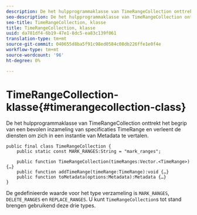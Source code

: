 ```yaml
---
description: De het hulpprogrammaklasse van TimeRangeCollection onttrekt het begrip van een bevolen inzameling van specificaties TimeRange en verleent de diensten om zich in een instantie van Metadata te vertalen.
seo-description: De het hulpprogrammaklasse van TimeRangeCollection onttrekt het begrip van een bevolen inzameling van specificaties TimeRange en verleent de diensten om zich in een instantie van Metadata te vertalen.
seo-title: TimeRangeCollection, klasse
title: TimeRangeCollection, klasse
uuid: da781df4-6b19-47e1-8dc5-ea83c139f061
translation-type: tm+mt
source-git-commit: 040655d8ba5f91c98ed0584c08db226ffe1e0f4e
workflow-type: tm+mt
source-wordcount: '96'
ht-degree: 0%

---
```



# TimeRangeCollection-klasse{#timerangecollection-class}

De het hulpprogrammaklasse van TimeRangeCollection onttrekt het begrip van een bevolen inzameling van specificaties TimeRange en verleent de diensten om zich in een instantie van Metadata te vertalen.

<!--<a id="section_D87AA7BC628D458DAB12D5247AD34B41"></a>-->

```
public final class TimeRangeCollection { 
    public static const MARK_RANGES:String = "mark_ranges"; 
  
    public function TimeRangeCollection(timeRanges:Vector.<TimeRange>) {…} 
    public function addTimeRange(timeRange:TimeRange):void {…} 
    public function toMetadata(options:Metadata):Metadata {…} 
}
```

De gedefinieerde waarde voor het type verzameling is `MARK_RANGES`, `DELETE_RANGES` en `REPLACE_RANGES`. U kunt `TimeRangeCollection`s tot stand brengen gebruikend deze drie types.
